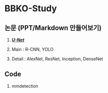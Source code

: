 # BBKO-Study

## 논문 (PPT/Markdown 만들어보기)

1. [**_U-Net_**](U-Net/README.md)

1. Main : R-CNN, YOLO

1. Detail : AlexNet, ResNet, Inception, DenseNet

## Code

1. mmdetection
